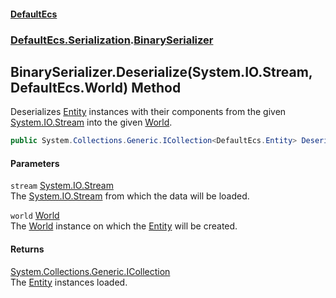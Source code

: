 #### [DefaultEcs](./index.md 'index')
### [DefaultEcs.Serialization](./DefaultEcs-Serialization.md 'DefaultEcs.Serialization').[BinarySerializer](./DefaultEcs-Serialization-BinarySerializer.md 'DefaultEcs.Serialization.BinarySerializer')
## BinarySerializer.Deserialize(System.IO.Stream, DefaultEcs.World) Method
Deserializes [Entity](./DefaultEcs-Entity.md 'DefaultEcs.Entity') instances with their components from the given [System.IO.Stream](https://docs.microsoft.com/en-us/dotnet/api/System.IO.Stream 'System.IO.Stream') into the given [World](./DefaultEcs-World.md 'DefaultEcs.World').  
```C#
public System.Collections.Generic.ICollection<DefaultEcs.Entity> Deserialize(System.IO.Stream stream, DefaultEcs.World world);
```
#### Parameters
<a name='DefaultEcs-Serialization-BinarySerializer-Deserialize(System-IO-Stream_DefaultEcs-World)-stream'></a>
`stream` [System.IO.Stream](https://docs.microsoft.com/en-us/dotnet/api/System.IO.Stream 'System.IO.Stream')  
The [System.IO.Stream](https://docs.microsoft.com/en-us/dotnet/api/System.IO.Stream 'System.IO.Stream') from which the data will be loaded.  
  
<a name='DefaultEcs-Serialization-BinarySerializer-Deserialize(System-IO-Stream_DefaultEcs-World)-world'></a>
`world` [World](./DefaultEcs-World.md 'DefaultEcs.World')  
The [World](./DefaultEcs-World.md 'DefaultEcs.World') instance on which the [Entity](./DefaultEcs-Entity.md 'DefaultEcs.Entity') will be created.  
  
#### Returns
[System.Collections.Generic.ICollection](https://docs.microsoft.com/en-us/dotnet/api/System.Collections.Generic.ICollection 'System.Collections.Generic.ICollection')  
The [Entity](./DefaultEcs-Entity.md 'DefaultEcs.Entity') instances loaded.  
